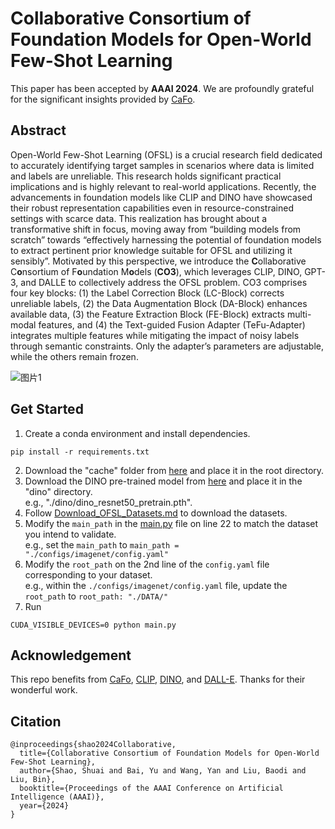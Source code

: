 # Collaborative Consortium of Foundation Models for Open-World Few-Shot Learning
This paper has been accepted by **AAAI 2024**. We are profoundly grateful for the significant insights provided by [CaFo](https://arxiv.org/pdf/2303.02151.pdf).

## Abstract
Open-World Few-Shot Learning (OFSL) is a crucial research field dedicated to accurately identifying target samples in scenarios where data is limited and labels are unreliable. 
This research holds significant practical implications and is highly relevant to real-world applications. 
Recently, the advancements in foundation models like CLIP and DINO have showcased their robust representation capabilities even in resource-constrained settings with scarce data. 
This realization has brought about a transformative shift in focus, moving away from “building models from scratch” towards “effectively harnessing the potential of foundation models to extract pertinent prior knowledge suitable for OFSL and utilizing it sensibly”. 
Motivated by this perspective, we introduce the **C**ollaborative C**o**nsortium of F**o**undation M**o**dels (**CO3**), which leverages CLIP, DINO, GPT-3, and DALLE to collectively address the OFSL problem. CO3 comprises four key blocks: 
(1) the Label Correction Block (LC-Block) corrects unreliable labels, (2) the Data Augmentation Block (DA-Block) enhances available data, 
(3) the Feature Extraction Block (FE-Block) extracts multi-modal features, and (4) the Text-guided Fusion Adapter (TeFu-Adapter) integrates multiple features while mitigating the impact of noisy labels through semantic constraints. 
Only the adapter’s parameters are adjustable, while the others remain frozen.

![图片1](https://github.com/The-Shuai/CO3/assets/56874070/e6f9854b-5d75-4da9-98fd-9c93fdde7fc2)

## Get Started
1. Create a conda environment and install dependencies.
```
pip install -r requirements.txt
```
2. Download the "cache" folder from [here](https://drive.google.com/file/d/1cgIj_ZZUndLVbmVU-XxwySyV29fkl_I6/view?usp=drive_link) and place it in the root directory.
3. Download the DINO pre-trained model from [here](https://dl.fbaipublicfiles.com/dino/dino_resnet50_pretrain/dino_resnet50_pretrain.pth) and place it in the "dino" directory.   
   e.g., "./dino/dino_resnet50_pretrain.pth".
4. Follow [Download_OFSL_Datasets.md](https://github.com/The-Shuai/CO3/blob/main/Download_OFSL_Datasets.md) to download the datasets.
5. Modify the ```main_path``` in the [main.py](https://github.com/The-Shuai/CO3/blob/main/main.py) file on line 22 to match the dataset you intend to validate.      
   e.g., set the ```main_path``` to ```main_path = "./configs/imagenet/config.yaml"```
6. Modify the ```root_path``` on the 2nd line of the ```config.yaml``` file corresponding to your dataset.    
   e.g., within the ```./configs/imagenet/config.yaml``` file, update the ```root_path``` to ```root_path: "./DATA/"```
7. Run
```
CUDA_VISIBLE_DEVICES=0 python main.py
```

## Acknowledgement
This repo benefits from [CaFo](https://github.com/OpenGVLab/CaFo?tab=readme-ov-file), [CLIP](https://github.com/openai/CLIP), [DINO](https://github.com/facebookresearch/dino), and [DALL-E](https://github.com/borisdayma/dalle-mini). Thanks for their wonderful work.

## Citation
```
@inproceedings{shao2024Collaborative,
  title={Collaborative Consortium of Foundation Models for Open-World Few-Shot Learning},
  author={Shao, Shuai and Bai, Yu and Wang, Yan and Liu, Baodi and Liu, Bin},
  booktitle={Proceedings of the AAAI Conference on Artificial Intelligence (AAAI)},
  year={2024}
}
```
